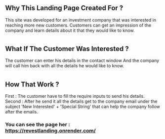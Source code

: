 ## Why This Landing Page Created For ?
This site was developed for an investment company that was interested in reaching more new customers.
Customers can get an impression of the company and learn details about it that they would like to know.
#

## What If The Customer Was Interested ?
The customer can enter his details in the contact window
And the company will call him back with all the details he would like to know.
#

## How That Work ?
First : The customer have to fill the require inputs to send his details.
Second : After he send it all the details get to the company email under the subject 'New Interested' + 'Special String' that can help the company follow after the emails.





### You can see the page her : https://revestlanding.onrender.com/
